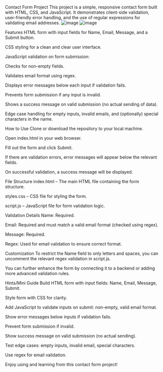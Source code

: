Contact Form Project
This project is a simple, responsive contact form built with HTML, CSS, and JavaScript. It demonstrates client-side validation, user-friendly error handling, and the use of regular expressions for validating email addresses.
![image](https://github.com/user-attachments/assets/7fed51b9-9e1a-4994-af2e-9279d64a6a74)
![image](https://github.com/user-attachments/assets/219f6e9f-172a-419b-9404-160e8a74c704)


Features
HTML form with input fields for Name, Email, Message, and a Submit button.

CSS styling for a clean and clear user interface.

JavaScript validation on form submission:

Checks for non-empty fields.

Validates email format using regex.

Displays error messages below each input if validation fails.

Prevents form submission if any input is invalid.

Shows a success message on valid submission (no actual sending of data).

Edge case handling for empty inputs, invalid emails, and (optionally) special characters in the name.

How to Use
Clone or download the repository to your local machine.

Open index.html in your web browser.

Fill out the form and click Submit.

If there are validation errors, error messages will appear below the relevant fields.

On successful validation, a success message will be displayed.

File Structure
index.html – The main HTML file containing the form structure.

styles.css – CSS file for styling the form.

script.js – JavaScript file for form validation logic.

Validation Details
Name: Required.

Email: Required and must match a valid email format (checked using regex).

Message: Required.

Regex: Used for email validation to ensure correct format.

Customization
To restrict the Name field to only letters and spaces, you can uncomment the relevant regex validation in script.js.

You can further enhance the form by connecting it to a backend or adding more advanced validation rules.

Hints/Mini Guide
Build HTML form with input fields: Name, Email, Message, Submit.

Style form with CSS for clarity.

Add JavaScript to validate inputs on submit: non-empty, valid email format.

Show error messages below inputs if validation fails.

Prevent form submission if invalid.

Show success message on valid submission (no actual sending).

Test edge cases: empty inputs, invalid email, special characters.

Use regex for email validation.

Enjoy using and learning from this contact form project!
